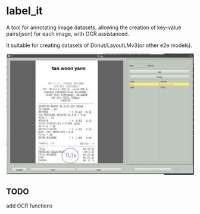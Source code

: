 # label_it

A tool for annotating image datasets, allowing the creation of key-value pairs(json) for each image, with OCR assistanced.

It suitable for creating datasets of Donut/LayoutLMv3(or other e2e models).

![image](doc/screenshot.jpg)

## TODO

add OCR functions
